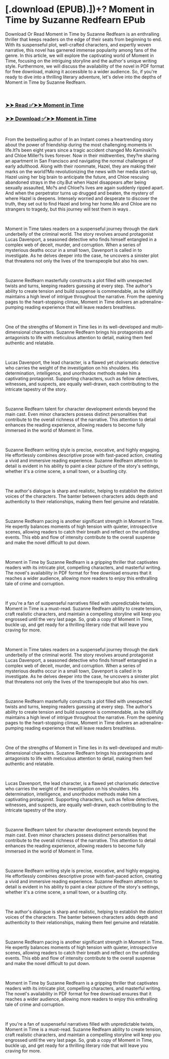 # [.download (EPUB).])+? Moment in Time by Suzanne Redfearn EPub

<p>Download Or Read Moment in Time by Suzanne Redfearn is an enthralling thriller that keeps readers on the edge of their seats from beginning to end. With its suspenseful plot, well-crafted characters, and expertly woven narrative, this novel has garnered immense popularity among fans of the genre. In this article, we will explore the captivating world of Moment in Time, focusing on the intriguing storyline and the author's unique writing style. Furthermore, we will discuss the availability of the novel in PDF format for free download, making it accessible to a wider audience. So, if you're ready to dive into a thrilling literary adventure, let's delve into the depths of Moment in Time by Suzanne Redfearn.</p>
<p>&nbsp;</p>

### [➤➤ Read ✅➤➤ Moment in Time](https://pdfwebsitebooks.blogspot.com/id/58899332)

### [➤➤ Download ✅➤➤ Moment in Time](https://pdfwebsitebooks.blogspot.com/id/58899332)

<p>&nbsp;</p>
<p>From the bestselling author of In an Instant comes a heartrending story about the power of friendship during the most challenging moments in life.It?s been eight years since a tragic accident changed Mo Kaminski?s and Chloe Miller?s lives forever. Now in their midtwenties, they?re sharing an apartment in San Francisco and navigating the normal challenges of early adulthood. Along with their roommate, Hazel, they are making their marks on the world?Mo revolutionizing the news with her media start-up, Hazel using her big brain to anticipate the future, and Chloe rescuing abandoned strays in the city.But when Hazel disappears after being sexually assaulted, Mo?s and Chloe?s lives are again suddenly ripped apart. And when the perpetrator turns up drugged and beaten, the mystery of where Hazel is deepens. Intensely worried and desperate to discover the truth, they set out to find Hazel and bring her home.Mo and Chloe are no strangers to tragedy, but this journey will test them in ways .</p>
<p>&nbsp;</p>
<p>Moment in Time takes readers on a suspenseful journey through the dark underbelly of the criminal world. The story revolves around protagonist Lucas Davenport, a seasoned detective who finds himself entangled in a complex web of deceit, murder, and corruption. When a series of mysterious deaths occur in a small town, Davenport is called in to investigate. As he delves deeper into the case, he uncovers a sinister plot that threatens not only the lives of the townspeople but also his own.</p>
<p>&nbsp;</p>
<p>Suzanne Redfearn masterfully constructs a plot filled with unexpected twists and turns, keeping readers guessing at every step. The author's ability to create tension and build suspense is commendable, as he skillfully maintains a high level of intrigue throughout the narrative. From the opening pages to the heart-stopping climax, Moment in Time delivers an adrenaline-pumping reading experience that will leave readers breathless.</p>
<p>&nbsp;</p>
<p>One of the strengths of Moment in Time lies in its well-developed and multi-dimensional characters. Suzanne Redfearn brings his protagonists and antagonists to life with meticulous attention to detail, making them feel authentic and relatable.</p>
<p>&nbsp;</p>
<p>Lucas Davenport, the lead character, is a flawed yet charismatic detective who carries the weight of the investigation on his shoulders. His determination, intelligence, and unorthodox methods make him a captivating protagonist. Supporting characters, such as fellow detectives, witnesses, and suspects, are equally well-drawn, each contributing to the intricate tapestry of the story.</p>
<p>&nbsp;</p>
<p>Suzanne Redfearn talent for character development extends beyond the main cast. Even minor characters possess distinct personalities that contribute to the overall richness of the narrative. This attention to detail enhances the reading experience, allowing readers to become fully immersed in the world of Moment in Time.</p>
<p>&nbsp;</p>
<p>Suzanne Redfearn writing style is precise, evocative, and highly engaging. He effortlessly combines descriptive prose with fast-paced action, creating a vivid and immersive reading experience. Suzanne Redfearn attention to detail is evident in his ability to paint a clear picture of the story's settings, whether it's a crime scene, a small town, or a bustling city.</p>
<p>&nbsp;</p>
<p>The author's dialogue is sharp and realistic, helping to establish the distinct voices of the characters. The banter between characters adds depth and authenticity to their relationships, making them feel genuine and relatable.</p>
<p>&nbsp;</p>
<p>Suzanne Redfearn pacing is another significant strength in Moment in Time. He expertly balances moments of high tension with quieter, introspective scenes, allowing readers to catch their breath and reflect on the unfolding events. This ebb and flow of intensity contribute to the overall suspense and make the novel difficult to put down.</p>
<p>&nbsp;</p>
<p>Moment in Time by Suzanne Redfearn is a gripping thriller that captivates readers with its intricate plot, compelling characters, and masterful writing. The novel's availability in PDF format for free download ensures that it reaches a wider audience, allowing more readers to enjoy this enthralling tale of crime and corruption.</p>
<p>&nbsp;</p>
<p>If you're a fan of suspenseful narratives filled with unpredictable twists, Moment in Time is a must-read. Suzanne Redfearn ability to create tension, craft realistic characters, and maintain a compelling storyline will keep you engrossed until the very last page. So, grab a copy of Moment in Time, buckle up, and get ready for a thrilling literary ride that will leave you craving for more.</p>
<p>&nbsp;</p>
<p>Moment in Time takes readers on a suspenseful journey through the dark underbelly of the criminal world. The story revolves around protagonist Lucas Davenport, a seasoned detective who finds himself entangled in a complex web of deceit, murder, and corruption. When a series of mysterious deaths occur in a small town, Davenport is called in to investigate. As he delves deeper into the case, he uncovers a sinister plot that threatens not only the lives of the townspeople but also his own.</p>
<p>&nbsp;</p>
<p>Suzanne Redfearn masterfully constructs a plot filled with unexpected twists and turns, keeping readers guessing at every step. The author's ability to create tension and build suspense is commendable, as he skillfully maintains a high level of intrigue throughout the narrative. From the opening pages to the heart-stopping climax, Moment in Time delivers an adrenaline-pumping reading experience that will leave readers breathless.</p>
<p>&nbsp;</p>
<p>One of the strengths of Moment in Time lies in its well-developed and multi-dimensional characters. Suzanne Redfearn brings his protagonists and antagonists to life with meticulous attention to detail, making them feel authentic and relatable.</p>
<p>&nbsp;</p>
<p>Lucas Davenport, the lead character, is a flawed yet charismatic detective who carries the weight of the investigation on his shoulders. His determination, intelligence, and unorthodox methods make him a captivating protagonist. Supporting characters, such as fellow detectives, witnesses, and suspects, are equally well-drawn, each contributing to the intricate tapestry of the story.</p>
<p>&nbsp;</p>
<p>Suzanne Redfearn talent for character development extends beyond the main cast. Even minor characters possess distinct personalities that contribute to the overall richness of the narrative. This attention to detail enhances the reading experience, allowing readers to become fully immersed in the world of Moment in Time.</p>
<p>&nbsp;</p>
<p>Suzanne Redfearn writing style is precise, evocative, and highly engaging. He effortlessly combines descriptive prose with fast-paced action, creating a vivid and immersive reading experience. Suzanne Redfearn attention to detail is evident in his ability to paint a clear picture of the story's settings, whether it's a crime scene, a small town, or a bustling city.</p>
<p>&nbsp;</p>
<p>The author's dialogue is sharp and realistic, helping to establish the distinct voices of the characters. The banter between characters adds depth and authenticity to their relationships, making them feel genuine and relatable.</p>
<p>&nbsp;</p>
<p>Suzanne Redfearn pacing is another significant strength in Moment in Time. He expertly balances moments of high tension with quieter, introspective scenes, allowing readers to catch their breath and reflect on the unfolding events. This ebb and flow of intensity contribute to the overall suspense and make the novel difficult to put down.</p>
<p>&nbsp;</p>
<p>Moment in Time by Suzanne Redfearn is a gripping thriller that captivates readers with its intricate plot, compelling characters, and masterful writing. The novel's availability in PDF format for free download ensures that it reaches a wider audience, allowing more readers to enjoy this enthralling tale of crime and corruption.</p>
<p>&nbsp;</p>
<p>If you're a fan of suspenseful narratives filled with unpredictable twists, Moment in Time is a must-read. Suzanne Redfearn ability to create tension, craft realistic characters, and maintain a compelling storyline will keep you engrossed until the very last page. So, grab a copy of Moment in Time, buckle up, and get ready for a thrilling literary ride that will leave you craving for more.</p>
<p>&nbsp;</p>
